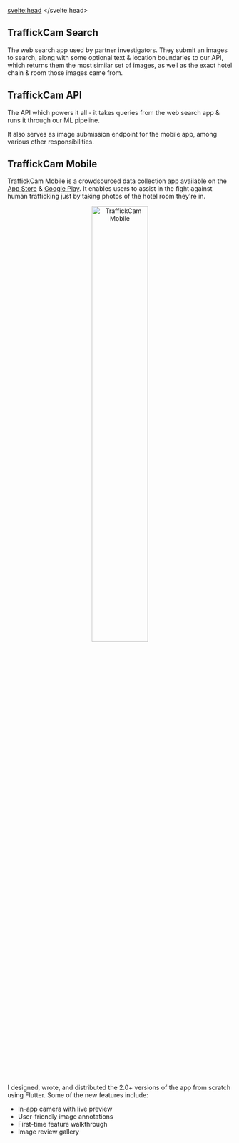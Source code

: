 <svelte:head>
	<title>Projects</title>
</svelte:head>

## TraffickCam Search

The web search app used by partner investigators. They submit an images to search, along with some optional text & location boundaries to our API, which returns them the most similar set of images, as well as the exact hotel chain & room those images came from.


## TraffickCam API

The API which powers it all - it takes queries from the web search app & runs it through our ML pipeline.

It also serves as image submission endpoint for the mobile app, among various other responsibilities.

## TraffickCam Mobile

TraffickCam Mobile is a crowdsourced data collection app available on the [App Store](https://apps.apple.com/mn/app/traffickcam/id1067713017?platform=iphone) & [Google Play](https://play.google.com/store/apps/details?id=com.exchangeinitiative.traffickcam&hl=en_US&gl=US&pli=1). It enables users to assist in the fight against human trafficking just by taking photos of the hotel room they're in.

<div style="text-align: center;">
  <img src="/images/tcam-mobile.png" alt="TraffickCam Mobile" style="width:50%">
</div>

I designed, wrote, and distributed the 2.0+ versions of the app from scratch using Flutter. Some of the new features include:
* In-app camera with live preview
* User-friendly image annotations
* First-time feature walkthrough
* Image review gallery

